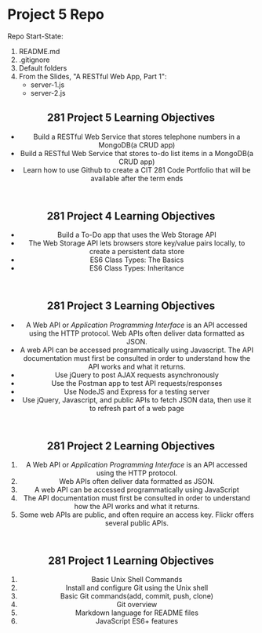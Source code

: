 # Project 5 Repo

Repo Start-State:

1. README.md
2. .gitignore
3. Default folders
4. From the Slides, "A RESTful Web App, Part 1":
   * server-1.js
   * server-2.js


<!DOCTYPE html>
<html lang="en">

<head>
  <meta charset="UTF-8" />
</head>
<body>
<header>
  <h2>281 Project 5 Learning Objectives</h2>
  <ul>
    <li>Build a RESTful Web Service that stores telephone numbers in a MongoDB(a CRUD app)
    </li>
    <li>Build a RESTful Web Service that stores to-do list items in a MongoDB(a CRUD app)
    </li>
    <li>Learn how to use Github to create a CIT 281 Code Portfolio that will be available after the term ends</li>
  </ul>
</header>

<header>
  <h2>281 Project 4 Learning Objectives</h2>
  <ul>
    <li>Build a To-Do app that uses the Web Storage API</li>
    <li>The Web Storage API lets browsers store key/value pairs locally, to create a persistent data store</li>
    <li>ES6 Class Types: The Basics</li>
    <li>ES6 Class Types: Inheritance</li>
  </ul>
</header>

<header>
  <h2>281 Project 3 Learning Objectives</h2>
  <ul>
    <li>A Web API or <i>Application Programming Interface</i> is an API accessed using the HTTP protocol. Web APIs often deliver data formatted as JSON.</li>
    <li>A web API can be accessed programmatically using Javascript. The API documentation must first be consulted in order to understand how the API works and what it returns.
    </li>
    <li>Use jQuery to post AJAX requests asynchronously</li>
    <li>Use the Postman app to test API requests/responses</li>
    <li>Use NodeJS and Express for a testing server</li>
    <li>Use jQuery, Javascript, and public APIs to fetch JSON data, then use it to refresh part of a web page</li>
  </ul>
</header>

<header>
  <h2>281 Project 2 Learning Objectives</h2>
  <ol>
    <li>A Web API or <i>Application Programming Interface</i> is an API accessed using the HTTP protocol.</li>
    <li>Web APIs often deliver data formatted as JSON.</li>
    <li>A web API can be accessed programmatically using JavaScript</li>
    <li>The API documentation must first be consulted in order to understand how the API works and what it returns.</li>
    <li>Some web APIs are public, and often require an access key. Flickr offers several public APIs.</li>
  </ol>
</header>

<header>
  <h2>281 Project 1 Learning Objectives</h2>
    <ol>
      <li>Basic Unix Shell Commands</li>
      <li>Install and configure Git using the Unix shell</li>
      <li>Basic Git commands(add, commit, push, clone)</li>
      <li>Git overview</li>
      <li>Markdown language for README files</li>
      <li>JavaScript ES6+ features</li>
    </ol>
  </body>
<header>
  
  </html>
